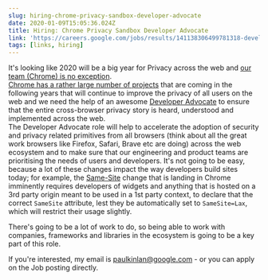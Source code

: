 ```yaml
---
slug: hiring-chrome-privacy-sandbox-developer-advocate
date: 2020-01-09T15:05:36.024Z
title: Hiring: Chrome Privacy Sandbox Developer Advocate
link: 'https://careers.google.com/jobs/results/141138306499781318-developer-advocate-chrome-privacy/'
tags: [links, hiring]
---
```


It's looking like 2020 will be a big year for Privacy across the web and [our team (Chrome) is no exception](https://blog.google/products/chrome/building-a-more-private-web/).<br>[Chrome has a rather large number of projects](https://www.chromium.org/Home/chromium-privacy/privacy-sandbox) that are coming in the following years that will continue to improve the privacy of all users on the web and we need the help of an awesome [Developer Advocate](https://careers.google.com/jobs/results/141138306499781318-developer-advocate-chrome-privacy/) to ensure that the entire cross-browser privacy story is heard, understood and implemented across the web.<br>The Developer Advocate role will help to accelerate the adoption of security and privacy related primitives from all browsers (think about all the great work browsers like Firefox, Safari, Brave etc are doing) across the web ecosystem and to make sure that our engineering and product teams are prioritising the needs of users and developers. It's not going to be easy, because a lot of these changes impact the way developers build sites today; for example, the [Same-Site](https://web.dev/samesite-cookies-explained/) change that is landing in Chrome imminently requires developers of widgets and anything that is hosted on a 3rd party origin meant to be used in a 1st party context, to declare that the correct `SameSite` attribute, lest they be automatically set to `SameSite=Lax`, which will restrict their usage slightly.

There's going to be a lot of work to do, so being able to work with companies, frameworks and libraries in the ecosystem is going to be a key part of this role.

If you're interested, my email is paulkinlan@google.com - or you can apply on the Job posting directly.

